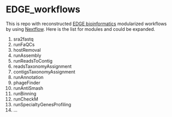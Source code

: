 # EDGE_workflows

This is repo with reconstructed [EDGE bioinformatics](https://github.com/LANL-Bioinformatics/EDGE/tree/devel) modularized workflows by using [Nextflow](https://github.com/nextflow-io/nextflow).  Here is the list for modules and could be expanded. 

1. sra2fastq
2. runFaQCs
3. hostRemoval
4. runAssembly
5. runReadsToContig
6. readsTaxonomyAssignment
7. contigsTaxonomyAssignment
8. runAnnotation
9. phageFinder
10. runAntiSmash
11. runBinning
12. runCheckM
13. runSpecialtyGenesProfiling
14. ...
